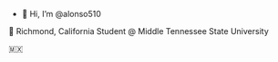 - 👋 Hi, I’m @alonso510

📍 Richmond, California 
Student @ Middle Tennessee State University

🇲🇽

<!---
alonso510/alonso510 is a ✨ special ✨ repository because its `README.md` (this file) appears on your GitHub profile.
You can click the Preview link to take a look at your changes.
--->
